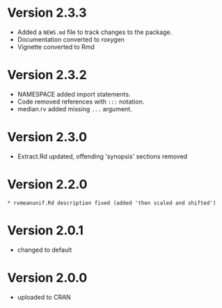 # Version 2.3.3
  * Added a `NEWS.md` file to track changes to the package.
  * Documentation converted to roxygen
  * Vignette converted to Rmd

# Version 2.3.2
  * NAMESPACE added import statements.
  * Code removed references with `:::` notation.
  * median.rv added missing `...` argument.

# Version 2.3.0
  * Extract.Rd updated, offending 'synopsis' sections removed

# Version 2.2.0
	* rvmeanunif.Rd description fixed (added 'then scaled and shifted')

# Version 2.0.1
  * changed to default

# Version 2.0.0 
  * uploaded to CRAN
